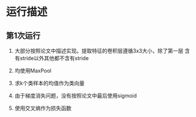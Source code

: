 # 运行描述

## 第1次运行

1. 大部分按照论文中描述实现。提取特征的卷积层遵循3x3大小，除了第一层
含有stride以外其他都不含有stride

2. 均使用MaxPool

3. 求k个类样本的均值作为类向量

4. 由于梯度消失问题，没有按照论文中最后使用sigmoid

5. 使用交叉熵作为损失函数